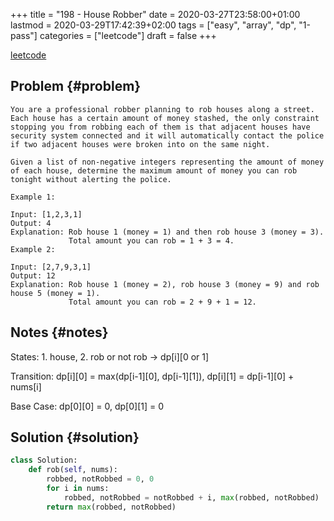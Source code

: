 +++
title = "198 - House Robber"
date = 2020-03-27T23:58:00+01:00
lastmod = 2020-03-29T17:42:39+02:00
tags = ["easy", "array", "dp", "1-pass"]
categories = ["leetcode"]
draft = false
+++

[leetcode](https://leetcode.com/problems/house-robber/)


## Problem {#problem}

```text
You are a professional robber planning to rob houses along a street. Each house has a certain amount of money stashed, the only constraint stopping you from robbing each of them is that adjacent houses have security system connected and it will automatically contact the police if two adjacent houses were broken into on the same night.

Given a list of non-negative integers representing the amount of money of each house, determine the maximum amount of money you can rob tonight without alerting the police.

Example 1:

Input: [1,2,3,1]
Output: 4
Explanation: Rob house 1 (money = 1) and then rob house 3 (money = 3).
             Total amount you can rob = 1 + 3 = 4.
Example 2:

Input: [2,7,9,3,1]
Output: 12
Explanation: Rob house 1 (money = 2), rob house 3 (money = 9) and rob house 5 (money = 1).
             Total amount you can rob = 2 + 9 + 1 = 12.
```


## Notes {#notes}

States: 1. house, 2. rob or not rob -> dp[i][0 or 1]

Transition: dp[i][0] = max(dp[i-1][0], dp[i-1][1]), dp[i][1] = dp[i-1][0] + nums[i]

Base Case: dp[0][0] = 0, dp[0][1] = 0


## Solution {#solution}

```python
class Solution:
    def rob(self, nums):
        robbed, notRobbed = 0, 0
        for i in nums:
            robbed, notRobbed = notRobbed + i, max(robbed, notRobbed)
        return max(robbed, notRobbed)
```
